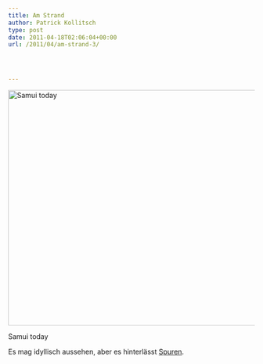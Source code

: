 ```yaml
---
title: Am Strand
author: Patrick Kollitsch
type: post
date: 2011-04-18T02:06:04+00:00
url: /2011/04/am-strand-3/




---
```

<div class="media image">
  <a href="http://www.flickr.com/photos/schreibblogade/5631808284/" title="Samui today by Patrick Kollitsch, on Flickr"><img src="//farm6.static.flickr.com/5145/5631808284_6286cb3427_z.jpg" width="640" height="480" alt="Samui today" /></a></p> 
  
  <p>
    Samui today
  </p>
</div>

Es mag idyllisch aussehen, aber es hinterlässt <a href="1984">Spuren</a>.